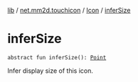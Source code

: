 [lib](../../index.md) / [net.mm2d.touchicon](../index.md) / [Icon](index.md) / [inferSize](./infer-size.md)

# inferSize

`abstract fun inferSize(): `[`Point`](https://developer.android.com/reference/android/graphics/Point.html)

Infer display size of this icon.

